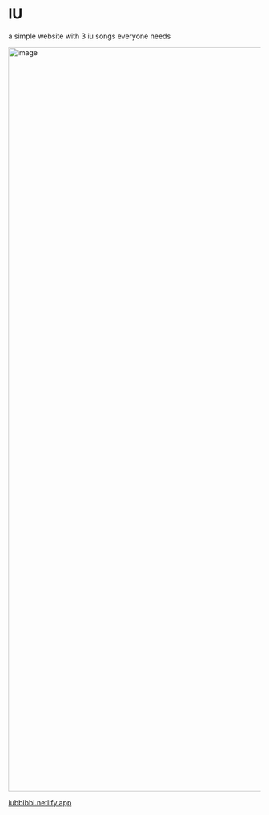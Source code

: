 # IU
a simple website with 3 iu songs everyone needs

<img width="1487" alt="image" src="https://user-images.githubusercontent.com/116975786/212620181-b418462e-f1d9-46f8-8680-805660e4caf2.png">


[iubbibbi.netlify.app](iubbibbi.netlify.app)
